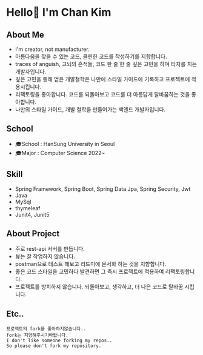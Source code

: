 # Hello👋 I'm Chan Kim

## About Me
* I'm creator, not manufacturer.
* 아름다움을 찾을 수 있는 코드, 클린한 코드를 작성하기를 지향합니다.
* traces of anguish, 고뇌의 흔적들, 코드 한 줄 한 줄 깊은 고민을 하며 타자를 치는 개발자입니다.
* 깊은 고민을 통해 얻은 개발철학은 나만에 스타일 가이드에 기록하고 프로젝트에 적용시킵니다.
* 리팩토링을 좋아합니다. 코드를 되돌아보고 코드를 더 아름답게 탈바꿈하는 것을 좋아합니다. 
* 나만의 스타일 가이드, 개발 철학을 만들어가는 백엔드 개발자입니다.

## School
* 🎓School : HanSung University in Seoul
* 🎓Major : Computer Science 2022~
## Skill
* Spring Framework, Spring Boot, Spring Data Jpa, Spring Security, Jwt
* Java
* MySql
* thymeleaf
* Junit4, Junit5
## About Project
* 주로 rest-api 서버를 만듭니다.
* 뷰는 잘 작업하지 않습니다.
* postman으로 테스트 해보고 리드미에 문서화 하는 것을 지향합니다.
* 좋은 코드 스타일을 고민하다 발견하면 그 즉시 프로젝트에 적용하여 리팩토링합니다.
* 프로젝트를 방치하지 않습니다. 되돌아보고, 생각하고, 더 나은 코드로 탈바꿈 시킵니다.
## Etc..
```
프로젝트의 fork를 좋아하지않습니다..
fork는 지양해주시기바랍니다.
I don't like someone forking my repos..
So please don't fork my repository.
```


<!--
**liveforone/liveforone** is a ✨ _special_ ✨ repository because its `README.md` (this file) appears on your GitHub profile.

Here are some ideas to get you started:

- 🔭 I’m currently working on ...
- 🌱 I’m currently learning ...
- 👯 I’m looking to collaborate on ...
- 🤔 I’m looking for help with ...
- 💬 Ask me about ...
- 📫 How to reach me: ...
- 😄 Pronouns: ...
- ⚡ Fun fact: ...
-->
